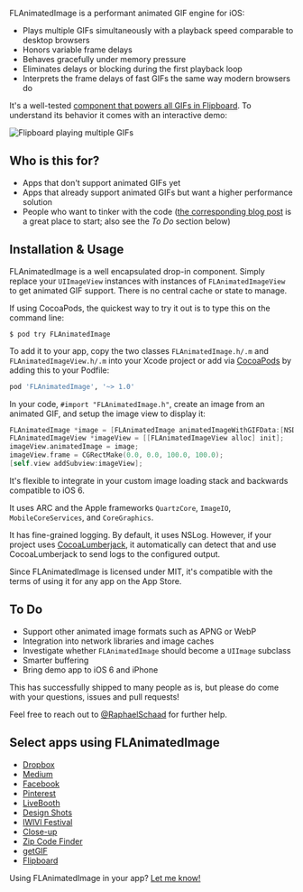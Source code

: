 FLAnimatedImage is a performant animated GIF engine for iOS:

- Plays multiple GIFs simultaneously with a playback speed comparable to desktop browsers
- Honors variable frame delays
- Behaves gracefully under memory pressure
- Eliminates delays or blocking during the first playback loop
- Interprets the frame delays of fast GIFs the same way modern browsers do

It's a well-tested [component that powers all GIFs in Flipboard](http://engineering.flipboard.com/2014/05/animated-gif/). To understand its behavior it comes with an interactive demo:

![Flipboard playing multiple GIFs](https://github.com/Flipboard/FLAnimatedImage/raw/master/images/flanimatedimage-demo-player.gif)

## Who is this for?

- Apps that don't support animated GIFs yet
- Apps that already support animated GIFs but want a higher performance solution
- People who want to tinker with the code ([the corresponding blog post](http://engineering.flipboard.com/2014/05/animated-gif/) is a great place to start; also see the *To Do* section below)

## Installation & Usage

FLAnimatedImage is a well encapsulated drop-in component. Simply replace your `UIImageView` instances with instances of `FLAnimatedImageView` to get animated GIF support. There is no central cache or state to manage.

If using CocoaPods, the quickest way to try it out is to type this on the command line:

```shell
$ pod try FLAnimatedImage
```

To add it to your app, copy the two classes `FLAnimatedImage.h/.m` and `FLAnimatedImageView.h/.m` into your Xcode project or add via [CocoaPods](http://cocoapods.org) by adding this to your Podfile:

```ruby
pod 'FLAnimatedImage', '~> 1.0'
```

In your code, `#import "FLAnimatedImage.h"`, create an image from an animated GIF, and setup the image view to display it:

```objective-c
FLAnimatedImage *image = [FLAnimatedImage animatedImageWithGIFData:[NSData dataWithContentsOfURL:[NSURL URLWithString:@"http://raphaelschaad.com/static/nyan.gif"]]];
FLAnimatedImageView *imageView = [[FLAnimatedImageView alloc] init];
imageView.animatedImage = image;
imageView.frame = CGRectMake(0.0, 0.0, 100.0, 100.0);
[self.view addSubview:imageView];
```

It's flexible to integrate in your custom image loading stack and backwards compatible to iOS 6.

It uses ARC and the Apple frameworks `QuartzCore`, `ImageIO`, `MobileCoreServices`, and `CoreGraphics`.

It has fine-grained logging. By default, it uses NSLog. However, if your project uses [CocoaLumberjack](https://github.com/CocoaLumberjack/CocoaLumberjack), it automatically can detect that and use CocoaLumberjack to send logs to the configured output.

Since FLAnimatedImage is licensed under MIT, it's compatible with the terms of using it for any app on the App Store.

## To Do
- Support other animated image formats such as APNG or WebP
- Integration into network libraries and image caches
- Investigate whether `FLAnimatedImage` should become a `UIImage` subclass
- Smarter buffering
- Bring demo app to iOS 6 and iPhone

This has successfully shipped to many people as is, but please do come with your questions, issues and pull requests!

Feel free to reach out to [@RaphaelSchaad](https://twitter.com/raphaelschaad) for further help.

## Select apps using FLAnimatedImage
- [Dropbox](https://www.dropbox.com)
- [Medium](https://medium.com)
- [Facebook](https://facebook.com)
- [Pinterest](https://pinterest.com)
- [LiveBooth](http://www.liveboothapp.com)
- [Design Shots](https://itunes.apple.com/app/id792517951)
- [lWlVl Festival](http://lwlvl.com)
- [Close-up](http://closeu.pe)
- [Zip Code Finder](https://itunes.apple.com/app/id893031254)
- [getGIF](https://itunes.apple.com/app/id964784701)
- [Flipboard](https://flipboard.com)

Using FLAnimatedImage in your app? [Let me know!](https://twitter.com/raphaelschaad)
